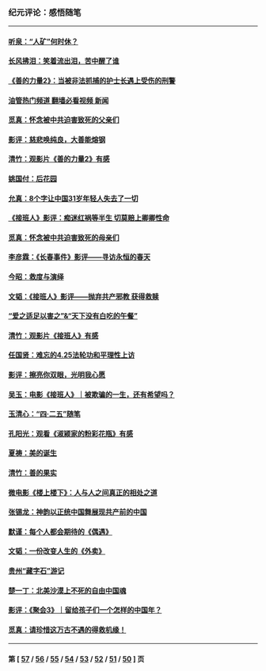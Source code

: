 ### 纪元评论：感悟随笔
---
#### [听泉：“人矿”何时休？](../../pages/nsc1035/n14016609.md?06220330) 
#### [长风拂泪：笑着流出泪，苦中醒了谁](../../pages/nsc1035/n14016469.md?06220330) 
#### [《善的力量2》：当被非法抓捕的护士长遇上受伤的刑警](../../pages/nsc1035/n14015561.md?06220330) 
#### [油管热门频道 翻墙必看视频 新闻](ok?06220330)
#### [觅真：怀念被中共迫害致死的父亲们](../../pages/nsc1035/n14014258.md?06220330) 
#### [影评：慈悲唤纯良，大善能熔钢](../../pages/nsc1035/n14010867.md?06220330) 
#### [清竹：观影片《善的力量2》有感](../../pages/nsc1035/n14010015.md?06220330) 
#### [姚国付：后花园](../../pages/nsc1035/n14005301.md?06220330) 
#### [允真：8个字让中国31岁年轻人失去了一切](../../pages/nsc1035/n13999093.md?06220330) 
#### [《接班人》影评：痴迷红祸等半生 切莫赔上卿卿性命](../../pages/nsc1035/n13998676.md?06220330) 
#### [觅真：怀念被中共迫害致死的母亲们](../../pages/nsc1035/n13997271.md?06220330) 
#### [李彦霖：《长春事件》影评——寻访永恒的春天](../../pages/nsc1035/n13995112.md?06220330) 
#### [今昭：救度与演绎](../../pages/nsc1035/n13992670.md?06220330) 
#### [文韬：《接班人》影评——抛弃共产邪教 获得救赎](../../pages/nsc1035/n13990160.md?06220330) 
#### [“爱之适足以害之”&“天下没有白吃的午餐”](../../pages/nsc1035/n13988391.md?06220330) 
#### [清竹：观影片《接班人》有感](../../pages/nsc1035/n13983561.md?06220330) 
#### [任国贤：难忘的4.25法轮功和平理性上访](../../pages/nsc1035/n13983482.md?06220330) 
#### [影评：擦亮你双眼，光明我心愿](../../pages/nsc1035/n13982333.md?06220330) 
#### [吴玉：电影《接班人》｜被欺骗的一生，还有希望吗？](../../pages/nsc1035/n13981972.md?06220330) 
#### [玉清心：“四·二五”随笔](../../pages/nsc1035/n13978628.md?06220330) 
#### [孔阳光：观看《淑颍家的粉彩花瓶》有感](../../pages/nsc1035/n13967929.md?06220330) 
#### [夏祷：美的诞生](../../pages/nsc1035/n13962321.md?06220330) 
#### [清竹：善的果实](../../pages/nsc1035/n13963980.md?06220330) 
#### [微电影《楼上楼下》：人与人之间真正的相处之道](../../pages/nsc1035/n13944319.md?06220330) 
#### [张锡龙：神韵以正统中国舞展现共产前的中国](../../pages/nsc1035/n13939727.md?06220330) 
#### [默谨：每个人都会期待的《偶遇》](../../pages/nsc1035/n13939091.md?06220330) 
#### [文韬：一份改变人生的《外卖》](../../pages/nsc1035/n13931822.md?06220330) 
#### [贵州“藏字石”游记](../../pages/nsc1035/n13923310.md?06220330) 
#### [楚一丁：北美沙漠上不死的自由中国魂](../../pages/nsc1035/n13921879.md?06220330) 
#### [影评：《聚会3》｜留给孩子们一个怎样的中国年？](../../pages/nsc1035/n13919652.md?06220330) 
#### [觅真：请珍惜这万古不遇的得救机缘！](../../pages/nsc1035/n13917157.md?06220330) 

---
#### 第 [ [57](./57.md?06220330) / [56](./56.md?06220330) / [55](./55.md?06220330) / [54](./54.md?06220330) / [53](./53.md?06220330) / [52](./52.md?06220330) / [51](./51.md?06220330) / [50](./50.md?06220330) ] 页
